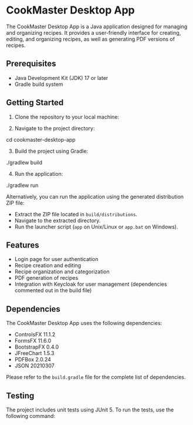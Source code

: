 # CookMaster Desktop App

The CookMaster Desktop App is a Java application designed for managing and organizing recipes. It provides a user-friendly interface for creating, editing, and organizing recipes, as well as generating PDF versions of recipes.

## Prerequisites

- Java Development Kit (JDK) 17 or later
- Gradle build system

## Getting Started

1. Clone the repository to your local machine:


2. Navigate to the project directory:

cd cookmaster-desktop-app


3. Build the project using Gradle:

./gradlew build


4. Run the application:

./gradlew run


Alternatively, you can run the application using the generated distribution ZIP file:

- Extract the ZIP file located in `build/distributions`.
- Navigate to the extracted directory.
- Run the launcher script (`app` on Unix/Linux or `app.bat` on Windows).

## Features

- Login page for user authentication
- Recipe creation and editing
- Recipe organization and categorization
- PDF generation of recipes
- Integration with Keycloak for user management (dependencies commented out in the build file)

## Dependencies

The CookMaster Desktop App uses the following dependencies:

- ControlsFX 11.1.2
- FormsFX 11.6.0
- BootstrapFX 0.4.0
- JFreeChart 1.5.3
- PDFBox 2.0.24
- JSON 20210307

Please refer to the `build.gradle` file for the complete list of dependencies.

## Testing

The project includes unit tests using JUnit 5. To run the tests, use the following command:

